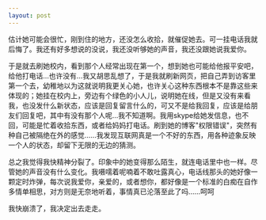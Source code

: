 ```yaml
---
layout: post
---
```

估计她可能会很忙，刚到住的地方，还没怎么收拾，就催促她去。可一挂电话我就后悔了。我还有好多想说的没说，我还没听够她的声音，我还没跟她说我爱你。

于是就去刷她校内，看到那个人经常出现在第一个，想到她也可能给他报平安吧，给他打电话…也许没有…我又胡思乱想了，于是我就刷新网页，把自己弄到访客里第一个去，幼稚地以为这就说明我更关心她，也许关心这种东西根本不是靠这些来体现的；她挂在校内上，旁边有个绿色的小人儿，说明她在线，但是又没有来看我，也没发什么新状态，应该是回复留言什么的，可又不是给我回复，应该是给朋友们回复吧，其中有没有那个人呢…我不知道啊。我用skype给她发信息，也不回，可能是忙着收拾东西，或者给妈妈打电话。刷到她的博客"权限错误"，突然有种自己被隔绝在外的感觉……我发现互联网真是一个不好的东西，用各种迹象反映一个人的状态，却留下无限的无边的猜测。

总之我觉得我快精神分裂了。印象中的她变得那么陌生，就连电话里中也一样。尽管她的声音没有什么变化。我嗫嚅着呢喃着不敢吐露真心，电话线那头的她好像一颗定时炸弹，每次说我爱你，亲爱的，或者想你，都好像是一个标准的白痴在自作多情单相思，对方则是无奈地听着，事情真已沦落至此了吗……呵呵

我快崩溃了，我决定出去走走。